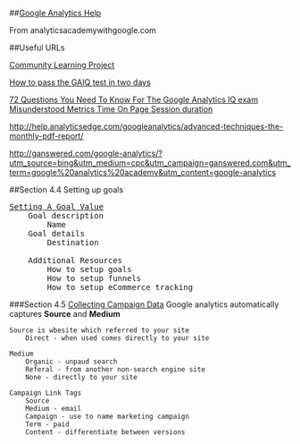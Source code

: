 
##[Google Analytics Help](https://support.google.com/analytics/answer/4553001?hl=en)

From analyticsacademywithgoogle.com

##Useful URLs  

[Community Learning Project](http://www.googleanalyticstest.com)

[How to pass the GAIQ test in two days](https://www.viget.com/articles/how-to-pass-the-google-analytics-iq-test-in-two-days-zero-to-hero)

[72 Questions You Need To Know For The Google Analytics IQ exam](http://trafficmotion.com/72-questions-you-need-to-know-for-the-google-analytics-iq-exam/)   
[Misunderstood Metrics Time On Page Session duration](http://help.analyticsedge.com/googleanalytics/misunderstood-metrics-time-on-page-session-duration/)   

http://help.analyticsedge.com/googleanalytics/advanced-techniques-the-monthly-pdf-report/

http://ganswered.com/google-analytics/?utm_source=bing&utm_medium=cpc&utm_campaign=ganswered.com&utm_term=google%20analytics%20academy&utm_content=google-analytics



##Section 4.4 Setting up goals
<pre>
<a href="https://analyticsacademy.withgoogle.com/course/1/unit/4/lesson/4">Setting A Goal Value</a>
    Goal description
        Name
    Goal details
        Destination
        
    Additional Resources 
        How to setup goals
        How to setup funnels
        How to setup eCommerce tracking
</pre>
###Section 4.5
  [Collecting Campaign Data](https://analyticsacademy.withgoogle.com/course/1/unit/4/lesson/5)
    Google analytics automatically captures <b>Source</b> and <b>Medium</b>
    
    Source is wbesite which referred to your site
        Direct - when used comes directly to your site
        
    Medium
        Organic - unpaud search
        Referal - from another non-search engine site
        None - directly to your site
        
    Campaign Link Tags
        Source
        Medium - email
        Campaign - use to name marketing campaign
        Term - paid
        Content - differentiate between versions
</pre>


